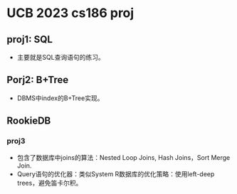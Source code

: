 # UCB 2023 cs186 proj
## proj1: SQL
* 主要就是SQL查询语句的练习。
## Porj2: B+Tree
* DBMS中index的B+Tree实现。
## RookieDB
### proj3
* 包含了数据库中joins的算法：Nested Loop Joins, Hash Joins，Sort Merge Join.
* Query语句的优化器：类似System R数据库的优化策略：使用left-deep trees，避免笛卡尔积。